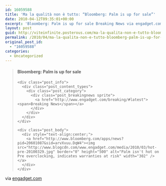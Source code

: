 ```yaml
---
id: 16059588
title: 'Ma la qualità non è tutto: “Bloomberg: Palm is up for sale”'
date: 2010-04-12T09:35:01+00:00
excerpt: 'Bloomberg: Palm is up for sale Breaking News via engadget.com'
layout: post
guid: http://viteinfinite.posterous.com/ma-la-qualita-non-e-tutto-bloomberg-palm-is-u
permalink: /2010/04/ma-la-qualita-non-e-tutto-bloomberg-palm-is-up-for-sale/
original_post_id:
  - "16059588"
categories:
  - Uncategorized
---
```

<div class="posterous_bookmarklet_entry">
  <blockquote class="posterous_long_quote">
    <h4 class="post_title">
      Bloomberg: Palm is up for sale
    </h4>
    
    <div class="post_info">
      <div class="post_content_types">
        <div class="post_category">
          <div class="post_breakingnews sprite">
            <a href="http://www.engadget.com/breaking/#latest"><span>Breaking News</span></a>
          </div>
        </div>
      </div>
    </div>
    
    <div class="post_body">
      <div style="text-align:center;">
        <a href="http://www.bloomberg.com/apps/news?pid=20601087&sid=arvXvuu.DqW4"><img src="http://www.blogcdn.com/www.engadget.com/media/2010/03/hot-pre-20100329.jpg" border="0" height="500" alt="Palm isn't hot on Pre overclocking, indicates warranties at risk" width="302" /></a>
      </div>
    </div>
  </blockquote>
  
  <div class="posterous_quote_citation">
    via <a href="http://www.engadget.com/2010/04/11/bloomberg-palm-is-up-for-sale/">engadget.com</a>
  </div>
</div>